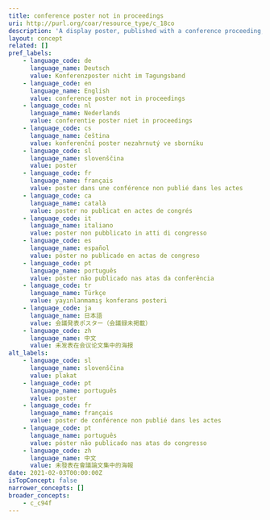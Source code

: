 ```yaml
---
title: conference poster not in proceedings
uri: http://purl.org/coar/resource_type/c_18co
description: 'A display poster, published with a conference proceeding, typically containing text with illustrative figures and/or tables, usually reporting research results or proposing hypotheses, submitted for acceptance to and/or presented at a conference, seminar, symposium, workshop or similar event. [Source: Adapted http://purl.org/spar/fabio/ConferencePoster]'
layout: concept
related: []
pref_labels:
    - language_code: de
      language_name: Deutsch
      value: Konferenzposter nicht im Tagungsband
    - language_code: en
      language_name: English
      value: conference poster not in proceedings
    - language_code: nl
      language_name: Nederlands
      value: conferentie poster niet in proceedings
    - language_code: cs
      language_name: čeština
      value: konferenční poster nezahrnutý ve sborníku
    - language_code: sl
      language_name: slovenščina
      value: poster
    - language_code: fr
      language_name: français
      value: poster dans une conférence non publié dans les actes
    - language_code: ca
      language_name: català
      value: poster no publicat en actes de congrés
    - language_code: it
      language_name: italiano
      value: poster non pubblicato in atti di congresso
    - language_code: es
      language_name: español
      value: póster no publicado en actas de congreso
    - language_code: pt
      language_name: português
      value: póster não publicado nas atas da conferência
    - language_code: tr
      language_name: Türkçe
      value: yayınlanmamış konferans posteri
    - language_code: ja
      language_name: 日本語
      value: 会議発表ポスター（会議録未掲載）
    - language_code: zh
      language_name: 中文
      value: 未发表在会议论文集中的海报
alt_labels:
    - language_code: sl
      language_name: slovenščina
      value: plakat
    - language_code: pt
      language_name: português
      value: poster
    - language_code: fr
      language_name: français
      value: poster de conférence non publié dans les actes
    - language_code: pt
      language_name: português
      value: póster não publicado nas atas do congresso
    - language_code: zh
      language_name: 中文
      value: 未發表在會議論文集中的海報
date: 2021-02-03T00:00:00Z
isTopConcept: false
narrower_concepts: []
broader_concepts:
    - c_c94f
---
```



